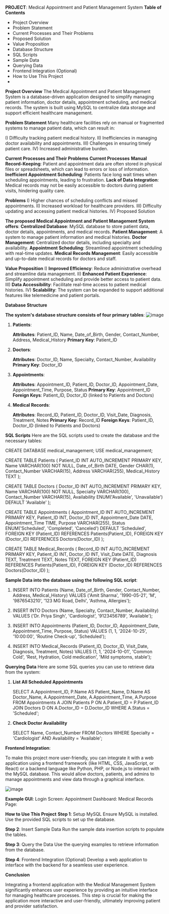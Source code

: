 **PROJECT**: Medical Appointment and Patient Management System
**Table of Contents**
 * Project Overview
 * Problem Statement
 * Current Processes and Their Problems
 * Proposed Solution
 * Value Proposition
 * Database Structure
 * SQL Scripts
 * Sample Data
 * Querying Data
 * Frontend Integration (Optional)
 * How to Use This Project
 * 
**Project Overview**
The Medical Appointment and Patient Management System is a database-driven application designed to simplify managing patient information, doctor details, appointment scheduling, and medical records. The system is built using MySQL to centralize data storage and support efficient healthcare management.

**Problem Statement**
Many healthcare facilities rely on manual or fragmented systems to manage patient data, which can result in:

I) Difficulty tracking patient medical history.
II) Inefficiencies in managing doctor availability and appointments.
III) Challenges in ensuring timely patient care.
IV) Increased administrative burden.

**Current Processes and Their Problems**
**Current Processes**
**Manual Record-Keeping**: Patient and appointment data are often stored in physical files or spreadsheets, which can lead to errors or loss of information.
**Inefficient Appointment Scheduling**: Patients face long wait times when scheduling appointments, leading to frustration.
**Lack of Data Integration**: Medical records may not be easily accessible to doctors during patient visits, hindering quality care.

**Problems**
I) Higher chances of scheduling conflicts and missed appointments.
II) Increased workload for healthcare providers.
III) Difficulty updating and accessing patient medical histories.
IV) Proposed Solution

**The proposed Medical Appointment and Patient Management System offers**:
**Centralized Database**: MySQL database to store patient data, doctor details, appointments, and medical records.
**Patient Management**: A system to manage patient information and medical histories.
**Doctor Management**: Centralized doctor details, including specialty and availability.
**Appointment Scheduling**: Streamlined appointment scheduling with real-time updates.
**Medical Records Management**: Easily accessible and up-to-date medical records for doctors and staff.

**Value Proposition**
I) **Improved Efficiency**: Reduce administrative overhead and streamline data management.
II) **Enhanced Patient Experience**: Simplify appointment scheduling and provide better access to patient data.
III) **Data Accessibility**: Facilitate real-time access to patient medical histories.
IV) **Scalability**: The system can be expanded to support additional features like telemedicine and patient portals.

**Database Structure**

**The system's database structure consists of four primary tables**:
![image](https://github.com/user-attachments/assets/cc0c984e-fcbd-4d83-85c1-0ce7e7d60095)


1. **Patients**:

   **Attributes**: Patient_ID, Name, Date_of_Birth, Gender, Contact_Number, Address, Medical_History
   **Primary Key**: Patient_ID

2. **Doctors**:

   **Attributes**: Doctor_ID, Name, Specialty, Contact_Number, Availability
   **Primary Key**: Doctor_ID

3. **Appointments**:

   **Attributes**: Appointment_ID, Patient_ID, Doctor_ID, Appointment_Date, Appointment_Time, Purpose, Status
   **Primary Key**: Appointment_ID
   **Foreign Keys**: Patient_ID, Doctor_ID (linked to Patients and Doctors)

4. **Medical Records**:

   **Attributes**: Record_ID, Patient_ID, Doctor_ID, Visit_Date, Diagnosis, Treatment, Notes
   **Primary Key**: Record_ID
   **Foreign Keys**: Patient_ID, Doctor_ID (linked to Patients and Doctors)

**SQL Scripts**
   Here are the SQL scripts used to create the database and the necessary tables:

   CREATE DATABASE medical_management;
USE medical_management;

CREATE TABLE Patients (
    Patient_ID INT AUTO_INCREMENT PRIMARY KEY,
    Name VARCHAR(100) NOT NULL,
    Date_of_Birth DATE,
    Gender CHAR(1),
    Contact_Number VARCHAR(15),
    Address VARCHAR(255),
    Medical_History TEXT
);

CREATE TABLE Doctors (
    Doctor_ID INT AUTO_INCREMENT PRIMARY KEY,
    Name VARCHAR(100) NOT NULL,
    Specialty VARCHAR(100),
    Contact_Number VARCHAR(15),
    Availability ENUM('Available', 'Unavailable') DEFAULT 'Available'
);

CREATE TABLE Appointments (
    Appointment_ID INT AUTO_INCREMENT PRIMARY KEY,
    Patient_ID INT,
    Doctor_ID INT,
    Appointment_Date DATE,
    Appointment_Time TIME,
    Purpose VARCHAR(255),
    Status ENUM('Scheduled', 'Completed', 'Canceled') DEFAULT 'Scheduled',
    FOREIGN KEY (Patient_ID) REFERENCES Patients(Patient_ID),
    FOREIGN KEY (Doctor_ID) REFERENCES Doctors(Doctor_ID)
);

CREATE TABLE Medical_Records (
    Record_ID INT AUTO_INCREMENT PRIMARY KEY,
    Patient_ID INT,
    Doctor_ID INT,
    Visit_Date DATE,
    Diagnosis TEXT,
    Treatment TEXT,
    Notes TEXT,
    FOREIGN KEY (Patient_ID) REFERENCES Patients(Patient_ID),
    FOREIGN KEY (Doctor_ID) REFERENCES Doctors(Doctor_ID)
);

**Sample Data  into the database using the following SQL script**:

1. INSERT INTO Patients (Name, Date_of_Birth, Gender, Contact_Number, Address, Medical_History)
   VALUES
   ('Amit Sharma', '1990-05-21', 'M', '9876543210', '123 MG Road, Delhi', 'Asthma, Allergies');

2. INSERT INTO Doctors (Name, Specialty, Contact_Number, Availability)
   VALUES
   ('Dr. Priya Singh', 'Cardiologist', '9123456789', 'Available');

3. INSERT INTO Appointments (Patient_ID, Doctor_ID, Appointment_Date, Appointment_Time, Purpose, Status)
   VALUES
   (1, 1, '2024-10-25', '10:00:00', 'Routine Check-up', 'Scheduled');

4. INSERT INTO Medical_Records (Patient_ID, Doctor_ID, Visit_Date, Diagnosis, Treatment, Notes)
   VALUES
   (1, 1, '2024-10-01', 'Common Cold', 'Rest, Hydration, Cold medication', 'Mild symptoms, stable');

**Querying Data**
  Here are some SQL queries you can use to retrieve data from the system:

1. **List All Scheduled Appointments**
   
    SELECT A.Appointment_ID, P.Name AS Patient_Name, D.Name AS Doctor_Name, 
       A.Appointment_Date, A.Appointment_Time, A.Purpose
    FROM Appointments A
    JOIN Patients P ON A.Patient_ID = P.Patient_ID
    JOIN Doctors D ON A.Doctor_ID = D.Doctor_ID
    WHERE A.Status = 'Scheduled';
   
2. **Check Doctor Availability**

    SELECT Name, Contact_Number 
    FROM Doctors 
    WHERE Specialty = 'Cardiologist' AND Availability = 'Available';

**Frontend Integration**:

To make this project more user-friendly, you can integrate it with a web application using a frontend framework (like HTML, CSS, JavaScript, or React) or a backend language like Python, PHP, or Node.js to interact with the MySQL database. This would allow doctors, patients, and admins to manage appointments and view data through a graphical interface.

![image](https://github.com/user-attachments/assets/61429608-52da-4d1b-8716-d97423d22e2e)

**Example GUI**:
Login Screen:
Appointment Dashboard:
Medical Records Page:

**How to Use This Project**
**Step 1**: Setup MySQL
 Ensure MySQL is installed.
 Use the provided SQL scripts to set up the database.
 
**Step 2**: Insert Sample Data
 Run the sample data insertion scripts to populate the tables.
 
**Step 3**: Query the Data
 Use the querying examples to retrieve information from the database.
 
**Step 4**: Frontend Integration (Optional)
 Develop a web application to interface with the backend for a seamless user experience.
 
**Conclusion**

Integrating a frontend application with the Medical Management System significantly enhances user experience by providing an intuitive interface for managing healthcare processes. This step is crucial for making the application more interactive and user-friendly, ultimately improving patient and provider satisfaction.
